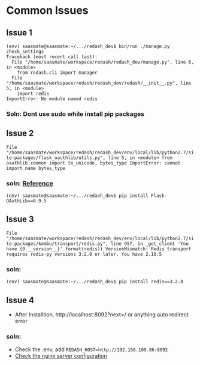 # Common Issues

## Issue 1
>
	(env) saasmate@saasmate:~/.../redash_dev$ bin/run ./manage.py check_settings
	Traceback (most recent call last):
	  File "/home/saasmate/workspace/redash/redash_dev/manage.py", line 6, in <module>
	    from redash.cli import manager
	  File "/home/saasmate/workspace/redash/redash_dev/redash/__init__.py", line 5, in <module>
	    import redis
	ImportError: No module named redis

### Soln: Dont use sudo while install pip packages

## Issue 2
>
  `File "/home/saasmate/workspace/redash/redash_dev/env/local/lib/python2.7/site-packages/flask_oauthlib/utils.py", line 5, in <module>
    from oauthlib.common import to_unicode, bytes_type
ImportError: cannot import name bytes_type`

### soln: [Reference](https://github.com/getredash/redash/issues/3266)
>
	(env) saasmate@saasmate:~/.../redash_dev$ pip install Flask-OAuthLib==0.9.5



## Issue 3
>
  `File "/home/saasmate/workspace/redash/redash_dev/env/local/lib/python2.7/site-packages/kombu/transport/redis.py", line 957, in _get_client
    'You have {0.__version__}'.format(redis))
VersionMismatch: Redis transport requires redis-py versions 3.2.0 or later. You have 2.10.5`

### soln:
>
	(env) saasmate@saasmate:~/.../redash_dev$ pip install redis==3.2.0


## Issue 4
 - After Installtion, http://localhost:8092?next=/ or anything auto redirect error 

### soln:
 - Check the .env, add `REDASH_HOST=http://192.168.100.86:8092`
 - [Check the nginx server configuration](files/nginx_site_redash)